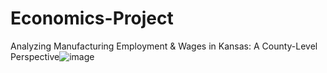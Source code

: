 # Economics-Project
Analyzing Manufacturing Employment & Wages in Kansas: A County-Level Perspective![image](https://github.com/user-attachments/assets/c83c4d3b-52ee-4f82-a468-de8c13f6fb95)
